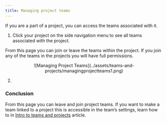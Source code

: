```yaml
---
title: Managing project teams
---
```


If you are a part of a project, you can access the teams associated with it. 

1)	Click your project on the side navigation menu to see all teams associated with the project.

From this page you can join or leave the teams within the project. If you join any of the teams in the projects you will have full permissions.

<center>
![Managing Project Teams](../assets/teams-and-projects/managingprojectteams1.png)
</center>

2)  

### Conclusion

From this page you can leave and join project teams. If you want to make a team linked to a project this is accessible in the team’s settings, learn how to in [Intro to teams and projects](https://support.builtview.com/teams-and-projects/1intro/) article.

